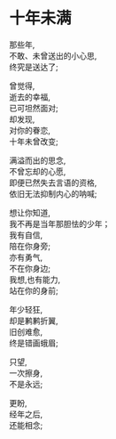 # 十年未满

那些年,  
不敢、未曾送出的小心思,  
终究是送达了;

曾觉得,  
逝去的幸福,  
已可坦然面对;  
却发现,  
对你的眷恋,  
十年未曾改变;  

满溢而出的思念,  
不曾忘却的心愿,  
即便已然失去言语的资格,  
依旧无法抑制内心的呐喊;  

想让你知道,  
我不再是当年那胆怯的少年；  
我有自信,  
陪在你身旁;  
亦有勇气,  
不在你身边;  
我想,也有能力,  
站在你的身前;  

年少轻狂,  
却是鹣鹣折翼,  
旧创难愈,  
终是错画蛾眉;  

只望,  
一次擦身,  
不是永远;  

更盼,  
经年之后,  
还能相念;

